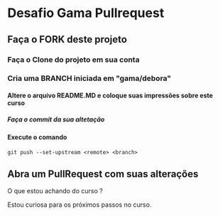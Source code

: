 # Desafio Gama Pullrequest

## Faça o FORK deste projeto

### Faça o Clone do projeto em sua conta

### Cria uma BRANCH iniciada em "gama/debora"

#### Altere o arquivo README.MD e coloque suas impressões sobre este curso

##### Faça o commit da sua altetação

#### Execute o comando

`git push --set-upstream <remote> <branch>`

## Abra um PullRequest com suas alterações

O que estou achando do curso ?

Estou curiosa para os próximos passos no curso.
